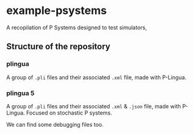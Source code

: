 # example-psystems
A recopilation of P Systems designed to test simulators,

## Structure of the repository
### plingua
A group of `.pli` files and their associated `.xml` file, made with P-Lingua.

### plingua 5
A group of `.pli` files and their associated `.xml` & `.json` file, made with P-Lingua. Focused on stochastic P systems.

We can find some debugging files too.
